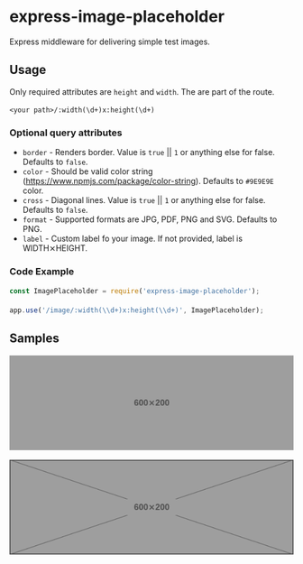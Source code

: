 # express-image-placeholder

Express middleware for delivering simple test images.

## Usage

Only required attributes are `height` and `width`. The are part of the route.

`<your path>/:width(\d+)x:height(\d+)`

### Optional query attributes

- `border` - Renders border. Value is `true` || `1` or anything else for false. Defaults to `false`.
- `color` - Should be valid color string (https://www.npmjs.com/package/color-string). Defaults to `#9E9E9E` color.
- `cross` - Diagonal lines. Value is `true` || `1` or anything else for false. Defaults to `false`.
- `format` - Supported formats are JPG, PDF, PNG and SVG. Defaults to PNG.
- `label` - Custom label fo your image. If not provided, label is WIDTH&#10799;HEIGHT.

### Code Example

```javascript
const ImagePlaceholder = require('express-image-placeholder');

app.use('/image/:width(\\d+)x:height(\\d+)', ImagePlaceholder);
```

## Samples

![Sample gray image without border and cross.](600x200.png?raw=true)

![Sample blue image with border and cross.](600x200bb.png?raw=true)


